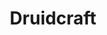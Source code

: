 ---
title: "Druidcraft"
permalink: /spells/druidcraft/
tags:
  - Spell
available_for:
  - Druid
level: "Cantrip"
school: "Transmutation"
range: "30 ft"
comp:
  - V
  - S
description: |
  Whispering to the spirits of nature, you create one of the following effects within 'range':

  - You create a tiny, harmless sensory effect that predicts what the weather will be at your location for the next 24 hours. The effect might manifest as a golden orb for clear skies, a cloud for rain, falling snowflakes for snow, and so on. This effect persists for 1 round.

  - You instantly make a flower bloom, a seed pod open, or a leaf bud bloom.

  - You create an instantaneous, harmless sensory effect, such as falling leaves, a puff of wind, the sound of a small animal, or the faint order of skunk. The effect must fit in a 5-foot cube.

  - You instantly light or snuff out a candle, a torch, or a small campfire.
excerpt: "Whispering to the spirits of nature, you create one of the following effects within 'range':."
source: "Basic Rules"
---